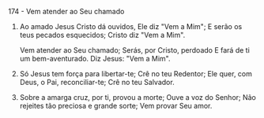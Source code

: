 174 - Vem atender ao Seu chamado

1. Ao amado Jesus Cristo dá ouvidos,
   Ele diz "Vem a Mim";
   E serão os teus pecados esquecidos;
   Cristo diz "Vem a Mim".

   Vem atender ao Seu chamado;
   Serás, por Cristo, perdoado
   E fará de ti um bem-aventurado.
   Diz Jesus: "Vem a Mim".

2. Só Jesus tem força para libertar-te;
   Crê no teu Redentor;
   Ele quer, com Deus, o Pai, reconciliar-te;
   Crê no teu Salvador.

3. Sobre a amarga cruz, por ti, provou a morte;
   Ouve a voz do Senhor;
   Não rejeites tão preciosa e grande sorte;
   Vem provar Seu amor.
